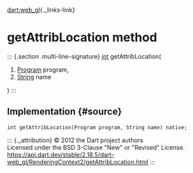 [dart:web\_gl](../../dart-web_gl/dart-web_gl-library){._links-link}

getAttribLocation method
========================

::: {.section .multi-line-signature}
[int](../../dart-core/int-class) getAttribLocation(

1.  [Program](../program-class) program,
2.  [String](../../dart-core/string-class) name

)
:::

Implementation {#source}
--------------

``` {.language-dart data-language="dart"}
int getAttribLocation(Program program, String name) native;
```

::: {._attribution}
© 2012 the Dart project authors\
Licensed under the BSD 3-Clause \"New\" or \"Revised\" License.\
<https://api.dart.dev/stable/2.18.5/dart-web_gl/RenderingContext2/getAttribLocation.html>
:::
